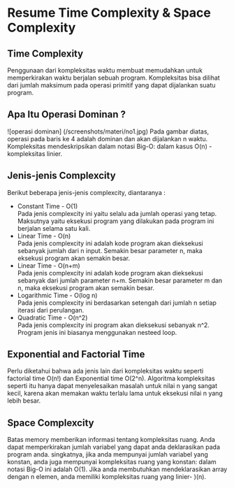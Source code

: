 # Resume Time Complexity & Space Complexity

## Time Complexity
Penggunaan dari kompleksitas waktu membuat memudahkan untuk memperkirakan waktu berjalan sebuah program. Kompleksitas bisa dilihat dari jumlah maksimum pada operasi primitif yang dapat dijalankan suatu program.

## Apa Itu Operasi Dominan ?
![operasi dominan] (/screenshots/materi/no1.jpg)
Pada gambar diatas, operasi pada baris ke 4 adalah dominan dan akan dijalankan n waktu. Kompleksitas mendeskripsikan dalam notasi Big-O: dalam kasus O(n) - kompleksitas linier.

## Jenis-jenis Complexcity
Berikut beberapa jenis-jenis complexcity, diantaranya :
<ul>
<li>Constant Time - O(1)</li>
Pada jenis complexcity ini yaitu selalu ada jumlah operasi yang tetap. Maksutnya yaitu eksekusi program yang dilakukan pada program ini berjalan selama satu kali.
<li>Linear Time - O(n)</li>
Pada jenis complexcity ini adalah kode program akan dieksekusi sebanyak jumlah dari n input. Semakin besar parameter n, maka eksekusi program akan semakin besar.
<li>Linear Time - O(n+m)</li>
Pada jenis complexcity ini adalah kode program akan dieksekusi sebanyak dari jumlah parameter n+m. Semakin besar parameter m dan n, maka eksekusi program akan semakin besar.
<li>Logarithmic Time - O(log n)</li>
Pada jenis complexcity ini berdasarkan setengah dari jumlah n setiap iterasi dari perulangan.
<li>Quadratic Time - O(n^2)</li>
Pada jenis complexcity ini program akan dieksekusi sebanyak n^2. Program jenis ini biasanya menggunakan nesteed loop.
</ul>

## Exponential and Factorial Time
Perlu diketahui bahwa ada jenis lain dari kompleksitas waktu seperti factorial time O(n!) dan Exponential time O(2^n). Algoritma kompleksitas seperti itu hanya dapat menyelesaikan masalah untuk nilai n yang sangat kecil, karena akan memakan waktu terlalu lama untuk eksekusi nilai n yang lebih besar.

## Space Complexcity
Batas memory memberikan informasi tentang kompleksitas ruang. Anda dapat memperkirakan jumlah variabel yang dapat anda deklarasikan pada program anda. singkatnya, jika anda mempunyai jumlah variabel yang konstan, anda juga mempunyai kompleksitas ruang yang konstan: dalam notasi Big-O ini adalah O(1). Jika anda membutuhkan mendeklarasikan array dengan n elemen, anda memiliki kompleksitas ruang yang linier- )(n).
